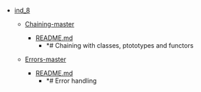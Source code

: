 - <a href = "E:\Node_projects\Node_Way\Education\Timur_Video_JS\ind_8\cat.ind_8\dir.ind_8.md">ind_8</a>
    - <a href = "E:\Node_projects\Node_Way\Education\Timur_Video_JS\ind_8\Chaining-master\cat.Chaining-master\dir.Chaining-master.md">Chaining-master</a>
        - <a href = "E:\Node_projects\Node_Way\Education\Timur_Video_JS\ind_8\Chaining-master\README.md">README.md</a>
            - *# Chaining with classes, ptototypes and functors
    
    - <a href = "E:\Node_projects\Node_Way\Education\Timur_Video_JS\ind_8\Errors-master\cat.Errors-master\dir.Errors-master.md">Errors-master</a>
        - <a href = "E:\Node_projects\Node_Way\Education\Timur_Video_JS\ind_8\Errors-master\README.md">README.md</a>
            - *# Error handling
    
